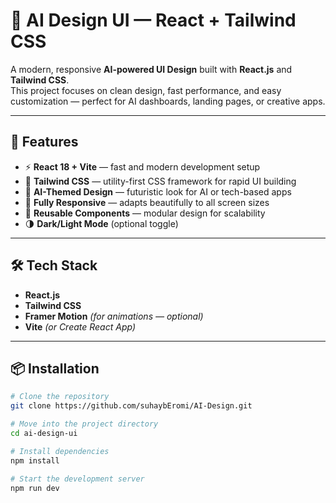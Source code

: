 # 🧠 AI Design UI — React + Tailwind CSS

A modern, responsive **AI-powered UI Design** built with **React.js** and **Tailwind CSS**.  
This project focuses on clean design, fast performance, and easy customization — perfect for AI dashboards, landing pages, or creative apps.

---

## 🚀 Features

- ⚡ **React 18 + Vite** — fast and modern development setup
- 🎨 **Tailwind CSS** — utility-first CSS framework for rapid UI building
- 🤖 **AI-Themed Design** — futuristic look for AI or tech-based apps
- 📱 **Fully Responsive** — adapts beautifully to all screen sizes
- 🧩 **Reusable Components** — modular design for scalability
- 🌗 **Dark/Light Mode** (optional toggle)

---

## 🛠️ Tech Stack

- **React.js**
- **Tailwind CSS**
- **Framer Motion** _(for animations — optional)_
- **Vite** _(or Create React App)_

---

## 📦 Installation

```bash
# Clone the repository
git clone https://github.com/suhaybEromi/AI-Design.git

# Move into the project directory
cd ai-design-ui

# Install dependencies
npm install

# Start the development server
npm run dev
```

